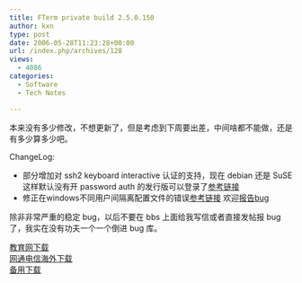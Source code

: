 ```yaml
---
title: FTerm private build 2.5.0.150
author: kxn
type: post
date: 2006-05-28T11:23:28+00:00
url: /index.php/archives/128
views:
  - 4086
categories:
  - Software
  - Tech Notes

---
```

本来没有多少修改，不想更新了，但是考虑到下周要出差，中间啥都不能做，还是有多少算多少吧。

ChangeLog:

  * 部分增加对 ssh2 keyboard interactive 认证的支持，现在 debian 还是 SuSE 这样默认没有开 password auth 的发行版可以登录了[参考链接][1]
  * 修正在windows不同用户间隔离配置文件的错误[参考链接][2]
欢迎[报告bug][3]

除非非常严重的稳定 bug，以后不要在 bbs 上面给我写信或者直接发帖报 bug 了，我实在没有功夫一个一个倒进 bug 库。

[教育网下载][4]  
[网通电信海外下载][5]  
[备用下载][6]

 [1]: http://kangkang.org/fterm/bugs/view.php?id=8
 [2]: http://kangkang.org/fterm/bugs/view.php?id=82
 [3]: http://kangkang.org/wordpress/index.php/report-fterm-bugs/
 [4]: http://comman.org/fterm/files/fterm-current.rar
 [5]: http://cache.kangkang.org/fterm/files/fterm-current.rar
 [6]: http://kangkang.org/fterm/files/fterm-current.rar